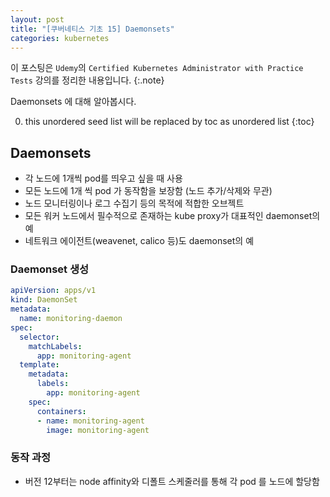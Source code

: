 ```yaml
---
layout: post
title: "[쿠버네티스 기초 15] Daemonsets"
categories: kubernetes
---
```


이 포스팅은 `Udemy`의 `Certified Kubernetes Administrator with Practice Tests` 강의를 정리한 내용입니다.
{:.note}

Daemonsets 에 대해 알아봅시다.

0. this unordered seed list will be replaced by toc as unordered list
{:toc}

## Daemonsets

- 각 노드에 1개씩 pod를 띄우고 싶을 때 사용
- 모든 노드에 1개 씩 pod 가 동작함을 보장함 (노드 추가/삭제와 무관)
- 노드 모니터링이나 로그 수집기 등의 목적에 적합한 오브젝트
- 모든 워커 노드에서 필수적으로 존재하는 kube proxy가 대표적인 daemonset의 예
- 네트워크 에이전트(weavenet, calico 등)도 daemonset의 예

### Daemonset 생성

```yaml
apiVersion: apps/v1
kind: DaemonSet
metadata:
  name: monitoring-daemon
spec:
  selector:
    matchLabels:
      app: monitoring-agent
  template:
    metadata:
      labels:
        app: monitoring-agent
    spec:
      containers:
      - name: monitoring-agent
        image: monitoring-agent
```

### 동작 과정

- 버전 12부터는 node affinity와 디폴트 스케줄러를 통해 각 pod 를 노드에 할당함
